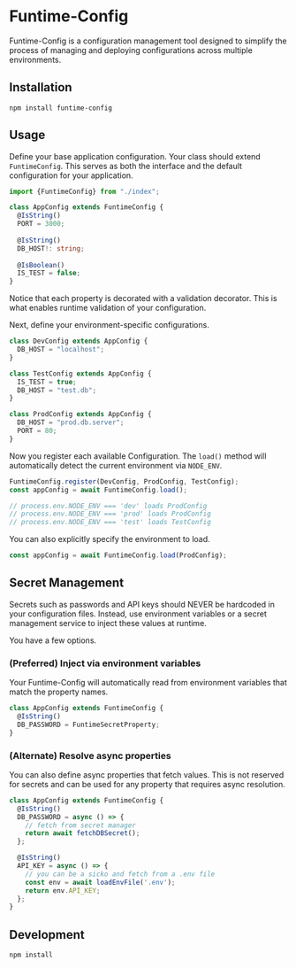 # Funtime-Config

Funtime-Config is a configuration management tool designed to simplify the process of managing and deploying configurations across multiple environments.

## Installation

```shell
npm install funtime-config
```

## Usage

Define your base application configuration.
Your class should extend `FuntimeConfig`.
This serves as both the interface and the default configuration for your application.

```typescript
import {FuntimeConfig} from "./index";

class AppConfig extends FuntimeConfig {
  @IsString()
  PORT = 3000;
  
  @IsString()
  DB_HOST!: string;
  
  @IsBoolean()
  IS_TEST = false;
}
```

Notice that each property is decorated with a validation decorator.
This is what enables runtime validation of your configuration.

Next, define your environment-specific configurations.

```typescript
class DevConfig extends AppConfig {
  DB_HOST = "localhost";
}

class TestConfig extends AppConfig {
  IS_TEST = true;
  DB_HOST = "test.db";
}

class ProdConfig extends AppConfig {
  DB_HOST = "prod.db.server";
  PORT = 80;
}
````

Now you register each available Configuration.
The `load()` method will automatically detect the current environment via `NODE_ENV`.

```typescript
FuntimeConfig.register(DevConfig, ProdConfig, TestConfig);
const appConfig = await FuntimeConfig.load();

// process.env.NODE_ENV === 'dev' loads ProdConfig
// process.env.NODE_ENV === 'prod' loads ProdConfig
// process.env.NODE_ENV === 'test' loads TestConfig
````

You can also explicitly specify the environment to load.

```typescript
const appConfig = await FuntimeConfig.load(ProdConfig);
````

## Secret Management

Secrets such as passwords and API keys should NEVER be hardcoded in your configuration files.
Instead, use environment variables or a secret management service to inject these values at runtime.

You have a few options.

### (Preferred) Inject via environment variables

Your Funtime-Config will automatically read from environment variables that match the property names.

```typescript
class AppConfig extends FuntimeConfig {
  @IsString()
  DB_PASSWORD = FuntimeSecretProperty;
}
```

### (Alternate) Resolve async properties

You can also define async properties that fetch values.
This is not reserved for secrets and can be used for any property that requires async resolution.

```typescript
class AppConfig extends FuntimeConfig {
  @IsString()
  DB_PASSWORD = async () => {
    // fetch from secret manager
    return await fetchDBSecret();
  };

  @IsString()
  API_KEY = async () => {
    // you can be a sicko and fetch from a .env file
    const env = await loadEnvFile('.env');
    return env.API_KEY;
  };
}
````


## Development

```shell
npm install
```
